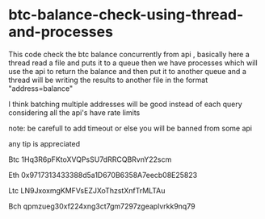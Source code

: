 # btc-balance-check-using-thread-and-processes
This code check the btc balance concurrently from api , basically here a thread read a file and puts it to a queue then we have processes which will use the api to return the balance and then put it to another queue and a thread will be writing the results to another file in the format "address=balance"

I think batching multiple addresses will be good instead of each query considering all the api's have rate limits

note: be carefull to add timeout or else you will be banned from some api 




any tip is appreciated


Btc 1Hq3R6pFKtoXVQPsSU7dRRCQBRvnY22scm

Eth 0x9717313433388d5a1D670B6358A7eecb08E25823

Ltc LN9JxoxmgKMFVsEZJXoThzstXnfTrMLTAu

Bch qpmzueg30xf224xng3ct7gm7297zgeaplvrkk9nq79



